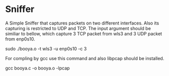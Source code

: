 # Sniffer
A Simple Sniffer that captures packets on two different interfaces. Also its capturing is restricted to UDP and TCP.
The input argument should be similiar to bellow, which capture 3 TCP packet from wls3 and 3 UDP packet from enp0s10.

sudo ./booya.o -t wls3 -u enp0s10 -c 3

For compling by gcc use this command and also libpcap should be installed. 

gcc booya.c -o booya.o -lpcap
